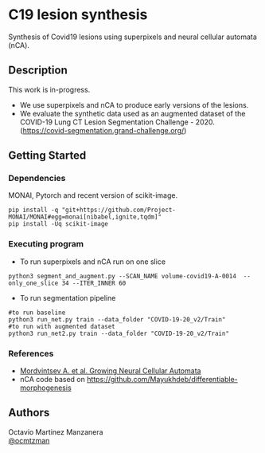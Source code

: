 # C19 lesion synthesis

Synthesis of Covid19 lesions using superpixels and neural cellular automata (nCA).

## Description

This work is in-progress.
* We use superpixels and nCA to produce early versions of the lesions.
* We evaluate the synthetic data used as an augmented dataset of the COVID-19 Lung CT Lesion Segmentation Challenge - 2020. (https://covid-segmentation.grand-challenge.org/)

## Getting Started

### Dependencies

MONAI, Pytorch and recent version of scikit-image.
```
pip install -q "git+https://github.com/Project-MONAI/MONAI#egg=monai[nibabel,ignite,tqdm]"
pip install -Uq scikit-image
```

### Executing program

* To run superpixels and nCA run on one slice
```
python3 segment_and_augment.py --SCAN_NAME volume-covid19-A-0014  --only_one_slice 34 --ITER_INNER 60
```
* To run segmentation pipeline
```
#to run baseline
python3 run_net.py train --data_folder "COVID-19-20_v2/Train"
#to run with augmented dataset
python3 run_net2.py train --data_folder "COVID-19-20_v2/Train"
```
### References

* [Mordvintsev A. et al. Growing Neural Cellular Automata](https://distill.pub/2020/growing-ca/)
* nCA code based on https://github.com/Mayukhdeb/differentiable-morphogenesis

## Authors

Octavio Martinez Manzanera  
[@ocmtzman](https://twitter.com/ocmtzman)